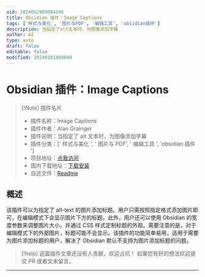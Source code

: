 ```yaml
---
uid: 2024052909084246
title: Obsidian 插件：Image Captions
tags: ['样式与美化', '图片与PDF', '编辑工具', 'obsidian插件']
description: 当指定了alt文本时，为图像添加字幕
author: AI
type: auto
draft: false
editable: false
modified: 20240101000000
---
```


# Obsidian 插件：Image Captions

> [!Note] 插件名片
> - 插件名称：Image Captions
> - 插件作者：Alan Grainger
> - 插件说明：当指定了 alt 文本时，为图像添加字幕
> - 插件分类：[' 样式与美化 ', ' 图片与 PDF', ' 编辑工具 ', 'obsidian 插件 ']
> - 项目地址：[点我访问](https://github.com/alangrainger/obsidian-image-captions)
> - 国内下载地址：[下载安装](https://pkmer.cn/products/plugin/pluginMarket/?image-captions)
> - 自述文件：[Readme](https://ghproxy.net/https://raw.githubusercontent.com/alangrainger/obsidian-image-captions/main/README.md)

## 概述

该插件可以为指定了 alt-text 的图片添加标题。用户只需按照指定格式添加图片即可，在编辑模式下会显示图片下方的标题。此外，用户还可以使用 Obsidian 的宽度参数来调整图片大小，并通过 CSS 样式定制标题的外观。需要注意的是，对于编辑模式下的外部图片，标题可能不会显示。该插件的功能简单易用，适用于需要为图片添加标题的用户，解决了 Obsidian 默认不支持为图片添加标题的问题。

> [!help]
> 这篇插件文章还没有人贡献，欢迎占坑！
> 如果您有好的想法欢迎提交 PR 或者文末留言。

---



